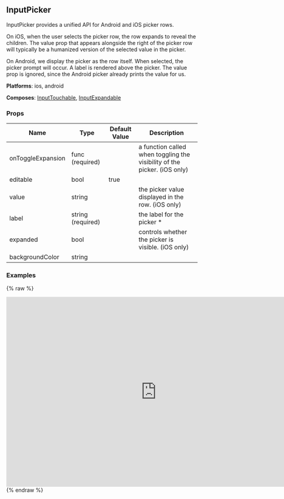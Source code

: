 ## InputPicker 
 
InputPicker provides a unified API for Android and iOS
picker rows.

On iOS, when the user selects the picker row, the row expands to
reveal the children. The value prop that appears alongside
the right of the picker row will typically be a humanized
version of the selected value in the picker.

On Android, we display the picker as the row itself. When
selected, the picker prompt will occur. A label is
rendered above the picker. The value prop is ignored,
since the Android picker already prints the value for us.

__Platforms__:  ios, android
 
 __Composes__: [InputTouchable](InputTouchable.md), [InputExpandable](InputExpandable.md) 


### Props
Name | Type | Default Value | Description
--- | --- | --- | --- 
onToggleExpansion | func  (required) |   | a function called when toggling the visibility of the picker. (iOS only)
editable | bool  | true | 
value | string  |   | the picker value displayed in the row. (iOS only)
label | string  (required) |   | the label for the picker *
expanded | bool  |   | controls whether the picker is visible. (iOS only)
backgroundColor | string  |   | 
 

### Examples
{% raw %}
<iframe
        width="790"
        height="500"
        frameborder="0"
        src="https://npmcdn.com/react-native-web-player@1.2.2/index.html#width=250&vendorComponents=%5B%5B%22panza%22%2C%20%22Panza%22%2C%20%22https%3A%2F%2Frawgit.com%2Fbmcmahen%2Fpanza%2Fdocs%2Fdocs%2Fassets%2Fpanza.web.js%22%5D%5D&code=%0A%20%20import%20%7B%0A%20%20%20%20Button%2C%0A%20%20%20%20Divider%2C%0A%20%20%20%20Base%2C%0A%20%20%20%20Text%0A%20%20%7D%20from%20'panza'%0A%20%20%0A%20%20const%20Examples%20%3D%20()%20%3D%3E%20%7B%0A%0A%20%20return%20%5B%0A%20%20%20%20%7B%0A%20%20%20%20%20%20title%3A%20'Input%20Picker'%2C%0A%20%20%20%20%20%20render%3A%20()%20%3D%3E%20%3CBase%20%2F%3E%2C%0A%20%20%20%20%20%20exampleString%3A%20%60%0A%20%20%20%20%20%20%20%20%3CInputPicker%0A%20%20%20%20%20%20%20%20%20%20expanded%3D%7Bthis.state.focusPicker%7D%0A%20%20%20%20%20%20%20%20%20%20value%3D%7Bthis.state.language%7D%0A%20%20%20%20%20%20%20%20%20%20label%3D'Select%20a%20Language'%0A%20%20%20%20%20%20%20%20%20%20editable%3D%7Bthis.state.editable%7D%0A%20%20%20%20%20%20%20%20%20%20onToggleExpansion%3D%7B()%20%3D%3E%20%7B%0A%20%20%20%20%20%20%20%20%20%20%20%20this.setState(%7B%20focusPicker%3A%20!this.state.focusPicker%20%7D)%0A%20%20%20%20%20%20%20%20%20%20%7D%7D%3E%0A%20%20%20%20%20%20%20%20%20%20%3CPicker%0A%20%20%20%20%20%20%20%20%20%20%20%20prompt%3D'Select%20a%20language'%0A%20%20%20%20%20%20%20%20%20%20%20%20style%3D%7B%7B%20width%3A%20300%20%7D%7D%0A%20%20%20%20%20%20%20%20%20%20%20%20selectedValue%3D%7Bthis.state.language%7D%0A%20%20%20%20%20%20%20%20%20%20%20%20onValueChange%3D%7B(lang)%20%3D%3E%20this.setState(%7B%20language%3A%20lang%20%7D)%7D%3E%0A%20%20%20%20%20%20%20%20%20%20%20%20%20%20%3CPicker.Item%20label%3D'Java'%20value%3D'Java'%20%2F%3E%0A%20%20%20%20%20%20%20%20%20%20%20%20%20%20%3CPicker.Item%20label%3D'Javascript'%20value%3D'Javascript'%20%2F%3E%0A%20%20%20%20%20%20%20%20%20%20%3C%2FPicker%3E%0A%20%20%20%20%20%20%20%20%3C%2FInputPicker%3E%0A%20%20%20%20%20%20%60%0A%20%20%20%20%7D%0A%20%20%5D%0A%7D%0A%0A%20%20%0A%20%20import%20%7B%0A%20%20%20%20ListView%0A%20%20%7D%20from%20'react-native'%0A%0A%20%20function%20noop()%20%7B%0A%20%20%20%20console.log('button%20pressed')%0A%20%20%7D%0A%0A%20%20const%20ds%20%3D%20new%20ListView.DataSource(%7B%0A%20%20%20%20rowHasChanged%3A%20(r1%2C%20r2)%20%3D%3E%20r1%20!%3D%3D%20r2%0A%20%20%7D)%0A%0A%20%20const%20Module%20%3D%20(%7B%20examples%20%7D)%20%3D%3E%20%7B%0A%0A%20%20%20%20const%20datas%20%3D%20ds.cloneWithRows(examples)%0A%0A%20%20%20%20return%20(%0A%20%20%20%20%20%20%3CBase%0A%20%20%20%20%20%20%20%20Component%3D%7BListView%7D%0A%20%20%20%20%20%20%20%20dataSource%3D%7Bdatas%7D%0A%20%20%20%20%20%20%20%20renderRow%3D%7B(row)%20%3D%3E%20(%0A%20%20%20%20%20%20%20%20%20%20%3CBase%20mt%3D%7B1%7D%20mb%3D%7B2%7D%3E%0A%20%20%20%20%20%20%20%20%20%20%20%20%3CBase%20px%3D%7B1%7D%20mb%3D%7B2%7D%3E%0A%20%20%20%20%20%20%20%20%20%20%20%20%20%20%3CText%20bold%20fontSize%3D%7B5%7D%3E%7Brow.title%7D%3C%2FText%3E%0A%20%20%20%20%20%20%20%20%20%20%20%20%3C%2FBase%3E%0A%20%20%20%20%20%20%20%20%20%20%20%20%3CBase%20%7B...row.props%7D%3E%0A%20%20%20%20%20%20%20%20%20%20%20%20%20%20%7Brow.render()%7D%0A%20%20%20%20%20%20%20%20%20%20%20%20%3C%2FBase%3E%0A%20%20%20%20%20%20%20%20%20%20%3C%2FBase%3E%0A%20%20%20%20%20%20%20%20)%7D%0A%20%20%20%20%20%20%20%20renderSeparator%3D%7B(a%2C%20b)%20%3D%3E%20%3CDivider%20key%3D%7Ba%20%2B%20b%7D%20%2F%3E%7D%0A%20%20%20%20%20%20%2F%3E%0A%20%20%20%20)%0A%20%20%7D%0A%0A%20%20const%20App%20%3D%20()%20%3D%3E%20%3CModule%20examples%3D%7BExamples()%7D%20%2F%3E%0A%0A%20%20ReactNative.AppRegistry.registerComponent('App'%2C%20()%20%3D%3E%20App)%0A"
></iframe>
  {% endraw %}
